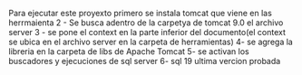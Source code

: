 Para ejecutar este proyexto primero se instala tomcat que viene en las herrmaienta
2 - Se busca adentro de la carpetya de tomcat 9.0 el archivo server
3 - se pone el context en la parte inferior del documento(el context se ubica en el archivo  server en la carpeta de herramientas)
4- se agrega la libreria en la carpeta de libs de Apache Tomcat
5- se activan los buscadores y ejecuciones de sql server
6- sql 19 ultima vercion probada 